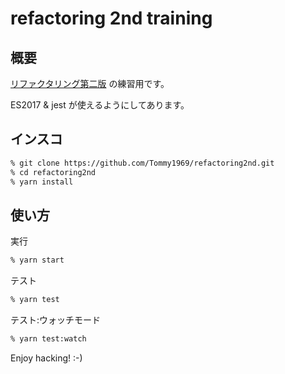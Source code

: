 # refactoring 2nd training

## 概要

[リファクタリング第二版](https://www.amazon.co.jp/dp/B0827R4BDW) の練習用です。

ES2017 & jest が使えるようにしてあります。

## インスコ

```sh
% git clone https://github.com/Tommy1969/refactoring2nd.git
% cd refactoring2nd
% yarn install
```

## 使い方

実行
```sh
% yarn start
```

テスト
```sh
% yarn test
```

テスト:ウォッチモード
```sh
% yarn test:watch
```

Enjoy hacking! :-)
